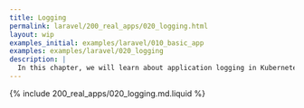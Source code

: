 ```yaml
---
title: Logging
permalink: laravel/200_real_apps/020_logging.html
layout: wip
examples_initial: examples/laravel/010_basic_app
examples: examples/laravel/020_logging
description: |
  In this chapter, we will learn about application logging in Kubernetes and implement it. Additionally, we will introduce a structured logging format to make it ready for parsing by log collection and analysis systems.
---
```


{% include 200_real_apps/020_logging.md.liquid %}
